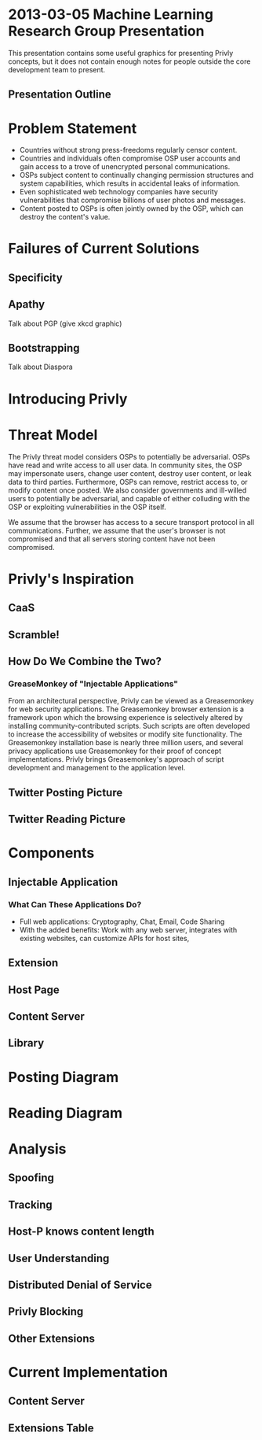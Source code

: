 # 2013-03-05 Machine Learning Research Group Presentation

This presentation contains some useful graphics for presenting Privly concepts, but it does not contain enough notes for people outside the core development team to present.

## Presentation Outline

# Problem Statement
* Countries without strong press-freedoms regularly censor content.
* Countries and individuals often compromise OSP user accounts and gain access to a trove of unencrypted personal communications.
* OSPs subject content to continually changing permission structures and system capabilities, which results in accidental leaks of information.
* Even sophisticated web technology companies have security vulnerabilities that compromise billions of user photos and messages.
* Content posted to OSPs is often jointly owned by the OSP, which can destroy the content's value.

# Failures of Current Solutions

## Specificity

## Apathy

Talk about PGP (give xkcd graphic)

## Bootstrapping

Talk about Diaspora

# Introducing Privly

# Threat Model

The Privly threat model considers OSPs to potentially be adversarial. OSPs have read and write access to all user data. In community sites, the OSP may impersonate users, change user content, destroy user content, or leak data to third parties. Furthermore, OSPs can remove, restrict access to, or modify content once posted. We also consider governments and ill-willed users to potentially be adversarial, and capable of either colluding with the OSP or exploiting vulnerabilities in the OSP itself.

We assume that the browser has access to a secure transport protocol in all communications. Further, we assume that the user's browser is not compromised and that all servers storing content have not been compromised.

# Privly's Inspiration

## CaaS

## Scramble!

## How Do We Combine the Two?

### GreaseMonkey of "Injectable Applications"

From an architectural perspective, Privly can be viewed as a Greasemonkey for web security applications.	The Greasemonkey browser extension is a framework upon which the browsing experience is selectively altered by installing community-contributed scripts. Such scripts are often developed to increase the accessibility of websites or modify site functionality. The Greasemonkey installation base is nearly three million users, and several privacy applications use Greasemonkey for their proof of concept implementations. Privly brings Greasemonkey's approach of script development and management to the application level.

## Twitter Posting Picture

## Twitter Reading Picture

# Components

## Injectable Application

### What Can These Applications Do?

* Full web applications: Cryptography, Chat, Email, Code Sharing
* With the added benefits: Work with any web server, integrates with existing websites, can customize APIs for host sites, 

## Extension

## Host Page

## Content Server

## Library


# Posting Diagram

# Reading Diagram

# Analysis

## Spoofing

## Tracking

## Host-P knows content length

## User Understanding

## Distributed Denial of Service

## Privly Blocking

## Other Extensions

# Current Implementation

## Content Server

## Extensions Table

